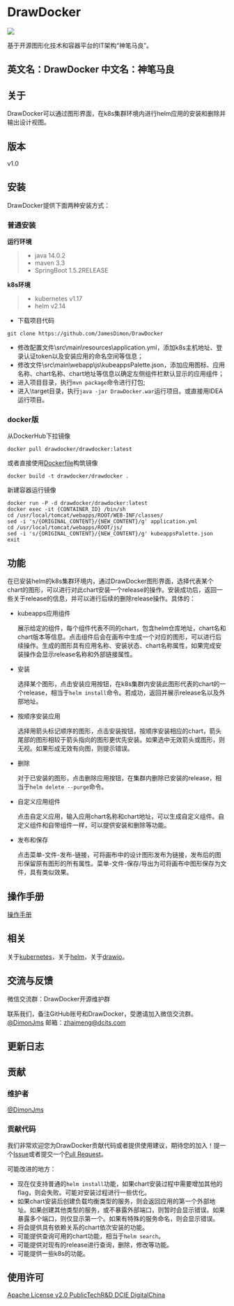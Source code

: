 # DrawDocker

![](https://img.shields.io/badge/bitnami应用商店-DrawDocker-blue.svg)

基于开源图形化技术和容器平台的IT架构“神笔马良”。

## 英文名：DrawDocker  中文名：神笔马良

## 关于
DrawDocker可以通过图形界面，在k8s集群环境内进行helm应用的安装和删除并输出设计视图。

## 版本
v1.0

## 安装
DrawDocker提供下面两种安装方式：
### 普通安装

 **运行环境**
 > - java 14.0.2
 > - maven 3.3
 > - SpringBoot 1.5.2RELEASE

 **k8s环境**
  > - kubernetes v1.17
  > - helm v2.14

* 下载项目代码
```
git clone https://github.com/JamesDimon/DrawDocker 
```
* 修改配置文件\src\main\resources\application.yml，添加k8s主机地址、登录认证token以及安装应用的命名空间等信息；
* 修改文件\src\main\webapp\js\kubeappsPalette.json，添加应用图标、应用名称、chart名称、chart地址等信息以确定左侧组件栏默认显示的应用组件；
* 进入项目目录，执行`mvn package`命令进行打包;
* 进入\target目录，执行`java -jar DrawDocker.war`运行项目。或直接用IDEA运行项目。

### docker版
从DockerHub下拉镜像
```
docker pull drawdocker/drawdocker:latest
```
或者直接使用[Dockerfile](https://github.com/JamesDimon/DrawDocker/blob/main/Dockerfile)构筑镜像
```
docker build -t drawdocker/drawdocker .
```
新建容器运行镜像
```
docker run -P -d drawdocker/drawdocker:latest
docker exec -it {CONTAINER_ID} /bin/sh
cd /usr/local/tomcat/webapps/ROOT/WEB-INF/classes/
sed -i 's/{ORIGINAL_CONTENT}/{NEW_CONTENT}/g' application.yml
cd /usr/local/tomcat/webapps/ROOT/js/
sed -i 's/{ORIGINAL_CONTENT}/{NEW_CONTENT}/g' kubeappsPalette.json
exit
```

## 功能
在已安装helm的k8s集群环境内，通过DrawDocker图形界面，选择代表某个chart的图形，可以进行对此chart安装一个release的操作。安装成功后，返回一些关于release的信息，并可以进行后续的删除release操作。具体的：
* kubeapps应用组件

  展示给定的组件，每个组件代表不同的chart，包含helm仓库地址，chart名和chart版本等信息。点击组件后会在画布中生成一个对应的图形，可以进行后续操作。生成的图形具有应用名称、安装状态、chart名称属性，如果完成安装操作会显示release名称和外部链接属性。
* 安装

  选择某个图形，点击安装应用按钮，在k8s集群内安装此图形代表的chart的一个release，相当于`helm install`命令。若成功，返回并展示release名以及外部地址。
* 按顺序安装应用

  选择用箭头标记顺序的图形，点击安装按钮，按顺序安装相应的chart，箭头尾部的图形相较于箭头指向的图形更优先安装。如果选中无效箭头或图形，则无视。如果形成无效有向图，则提示错误。
* 删除

  对于已安装的图形，点击删除应用按钮，在集群内删除已安装的release，相当于`helm delete --purge`命令。
* 自定义应用组件

  点击自定义应用，输入应用chart名称和chart地址，可以生成自定义组件。自定义组件和自带组件一样，可以提供安装和删除等功能。
* 发布和保存

  点击菜单-文件-发布-链接，可将画布中的设计图形发布为链接，发布后的图形保留原有图形的所有属性。菜单-文件-保存/导出为可将画布中图形保存为文件，具有类似效果。

## 操作手册

[操作手册](https://github.com/JamesDimon/DrawDocker/blob/main/OperationManual.md)

## 相关
关于[kubernetes](https://github.com/kubernetes/kubernetes/)，关于[helm](https://github.com/helm/helm/)，关于[drawio](https://github.com/jgraph/drawio/)。

## 交流与反馈
微信交流群：DrawDocker开源维护群

联系我们，备注GitHub账号和DrawDocker，受邀请加入微信交流群。
[@DimonJms](https://github.com/JamesDimon) 邮箱：zhaimeng@dcits.com
## 更新日志

## 贡献
### 维护者
[@DimonJms](https://github.com/JamesDimon)
### 贡献代码
我们非常欢迎您为DrawDocker贡献代码或者提供使用建议，期待您的加入！提一个[Issue](https://github.com/JamesDimon/DrawDocker/issues/new)或者提交一个[Pull Request](https://github.com/JamesDimon/DrawDocker/pulls)。

可能改进的地方：
* 现在仅支持普通的`helm install`功能，如果chart安装过程中需要增加其他的flag，则会失败。可能对安装过程进行一些优化。
* 如果chart安装后创建负载均衡类型的服务，则会返回应用的第一个外部地址。如果创建其他类型的服务，或不暴露外部端口，则暂时会显示错误。如果暴露多个端口，则仅显示第一个。如果有特殊的服务命名，则会显示错误。
* 将会提供具有依赖关系的chart依次安装的功能。
* 可能提供查询可用的chart功能，相当于`helm search`。
* 可能提供对现有的release进行查询，删除，修改等功能。
* 可能提供一些k8s的功能。

## 使用许可
[Apache License v2.0 PublicTechR&D DCIE DigitalChina](https://github.com/JamesDimon/DrawDocker/blob/main/LICENSE)
